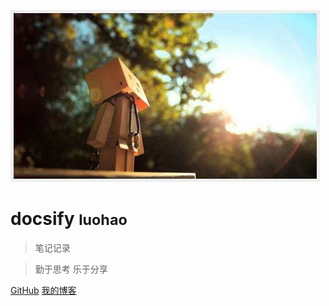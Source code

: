 <!-- _coverpage.md -->

![logo](pic/logo.jpeg)

# docsify <small>luohao</small>

> 笔记记录

>勤于思考 乐于分享



[GitHub](https://github.com/docsifyjs/docsify/)
[我的博客](README)